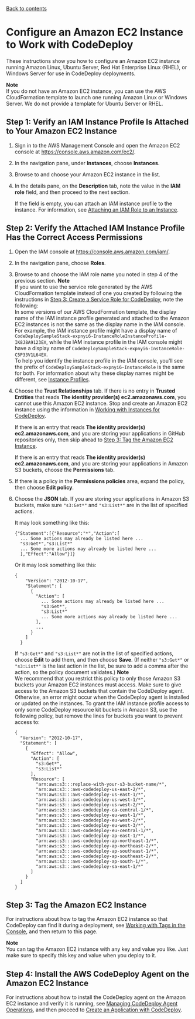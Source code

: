 [Back to contents](index.md)

# Configure an Amazon EC2 Instance to Work with CodeDeploy<a name="instances-ec2-configure"></a>

These instructions show you how to configure an Amazon EC2 instance running Amazon Linux, Ubuntu Server, Red Hat Enterprise Linux \(RHEL\), or Windows Server for use in CodeDeploy deployments\.

**Note**  
If you do not have an Amazon EC2 instance, you can use the AWS CloudFormation template to launch one running Amazon Linux or Windows Server\. We do not provide a template for Ubuntu Server or RHEL\.

## Step 1: Verify an IAM Instance Profile Is Attached to Your Amazon EC2 Instance<a name="instances-ec2-configure-1-verify-instance-profile-attached"></a>

1. Sign in to the AWS Management Console and open the Amazon EC2 console at [https://console\.aws\.amazon\.com/ec2/](https://console.aws.amazon.com/ec2/)\.

1. In the navigation pane, under **Instances**, choose **Instances**\.

1. Browse to and choose your Amazon EC2 instance in the list\.

1. In the details pane, on the **Description** tab, note the value in the **IAM role** field, and then proceed to the next section\.

   If the field is empty, you can attach an IAM instance profile to the instance\. For information, see [Attaching an IAM Role to an Instance](https://docs.aws.amazon.com/AWSEC2/latest/UserGuide/iam-roles-for-amazon-ec2.html#attach-iam-role)\.

## Step 2: Verify the Attached IAM Instance Profile Has the Correct Access Permissions<a name="instances-ec2-configure-2-verify-instance-profile-permissions"></a>

1. Open the IAM console at [https://console\.aws\.amazon\.com/iam/](https://console.aws.amazon.com/iam/)\.

1. In the navigation pane, choose **Roles**\.

1. Browse to and choose the IAM role name you noted in step 4 of the previous section\.
**Note**  
If you want to use the service role generated by the AWS CloudFormation template instead of one you created by following the instructions in [Step 3: Create a Service Role for CodeDeploy](getting-started-create-service-role.md), note the following:  
In some versions of our AWS CloudFormation template, the display name of the IAM instance profile generated and attached to the Amazon EC2 instances is not the same as the display name in the IAM console\. For example, the IAM instance profile might have a display name of `CodeDeploySampleStack-expnyi6-InstanceRoleInstanceProfile-IK8J8A9123EX`, while the IAM instance profile in the IAM console might have a display name of `CodeDeploySampleStack-expnyi6-InstanceRole-C5P33V1L64EX`\.  
To help you identify the instance profile in the IAM console, you'll see the prefix of `CodeDeploySampleStack-expnyi6-InstanceRole` is the same for both\. For information about why these display names might be different, see [Instance Profiles](https://docs.aws.amazon.com/IAM/latest/UserGuide/instance-profiles.html)\.

1. Choose the **Trust Relationships** tab\. If there is no entry in **Trusted Entities** that reads **The identity provider\(s\) ec2\.amazonaws\.com**, you cannot use this Amazon EC2 instance\. Stop and create an Amazon EC2 instance using the information in [Working with Instances for CodeDeploy](instances.md)\.

   If there is an entry that reads **The identity provider\(s\) ec2\.amazonaws\.com**, and you are storing your applications in GitHub repositories only, then skip ahead to [Step 3: Tag the Amazon EC2 Instance](#instances-ec2-configure-3-tag-instance)\.

   If there is an entry that reads **The identity provider\(s\) ec2\.amazonaws\.com**, and you are storing your applications in Amazon S3 buckets, choose the **Permissions** tab\.

1. If there is a policy in the **Permissions policies** area, expand the policy, then choose **Edit policy**\.

1. Choose the **JSON** tab\. If you are storing your applications in Amazon S3 buckets, make sure `"s3:Get*"` and `"s3:List*"` are in the list of specified actions\. 

   It may look something like this:

   ```
   {"Statement":[{"Resource":"*","Action":[
     ... Some actions may already be listed here ...
     "s3:Get*","s3:List*"
     ... Some more actions may already be listed here ...
     ],"Effect":"Allow"}]}
   ```

   Or it may look something like this:

   ```
   {
       "Version": "2012-10-17",
       "Statement": [
         {
           "Action": [
             ... Some actions may already be listed here ...
             "s3:Get*",
             "s3:List*"
             ... Some more actions may already be listed here ...
           ],
           ...
         }
       ]
     }
   ```

   If `"s3:Get*"` and `"s3:List*"` are not in the list of specified actions, choose **Edit** to add them, and then choose **Save**\. \(If neither `"s3:Get*"` or `"s3:List*"` is the last action in the list, be sure to add a comma after the action, so the policy document validates\.\)
**Note**  
We recommend that you restrict this policy to only those Amazon S3 buckets your Amazon EC2 instances must access\. Make sure to give access to the Amazon S3 buckets that contain the CodeDeploy agent\. Otherwise, an error might occur when the CodeDeploy agent is installed or updated on the instances\. To grant the IAM instance profile access to only some CodeDeploy resource kit buckets in Amazon S3, use the following policy, but remove the lines for buckets you want to prevent access to:  

   ```
   {
     "Version": "2012-10-17",
     "Statement": [
       {
         "Effect": "Allow",
         "Action": [
           "s3:Get*",
           "s3:List*"
         ],
         "Resource": [
           "arn:aws:s3:::replace-with-your-s3-bucket-name/*",
           "arn:aws:s3:::aws-codedeploy-us-east-2/*",
           "arn:aws:s3:::aws-codedeploy-us-east-1/*",
           "arn:aws:s3:::aws-codedeploy-us-west-1/*",
           "arn:aws:s3:::aws-codedeploy-us-west-2/*",
           "arn:aws:s3:::aws-codedeploy-ca-central-1/*",
           "arn:aws:s3:::aws-codedeploy-eu-west-1/*",
           "arn:aws:s3:::aws-codedeploy-eu-west-2/*",
           "arn:aws:s3:::aws-codedeploy-eu-west-3/*",
           "arn:aws:s3:::aws-codedeploy-eu-central-1/*",
           "arn:aws:s3:::aws-codedeploy-ap-east-1/*",
           "arn:aws:s3:::aws-codedeploy-ap-northeast-1/*",
           "arn:aws:s3:::aws-codedeploy-ap-northeast-2/*",
           "arn:aws:s3:::aws-codedeploy-ap-southeast-1/*",        
           "arn:aws:s3:::aws-codedeploy-ap-southeast-2/*",
           "arn:aws:s3:::aws-codedeploy-ap-south-1/*",
           "arn:aws:s3:::aws-codedeploy-sa-east-1/*"
         ]
       }
     ]
   }
   ```

## Step 3: Tag the Amazon EC2 Instance<a name="instances-ec2-configure-3-tag-instance"></a>

For instructions about how to tag the Amazon EC2 instance so that CodeDeploy can find it during a deployment, see [Working with Tags in the Console](https://docs.aws.amazon.com/AWSEC2/latest/UserGuide/Using_Tags.html#Using_Tags_Console), and then return to this page\.

**Note**  
You can tag the Amazon EC2 instance with any key and value you like\. Just make sure to specify this key and value when you deploy to it\.

## Step 4: Install the AWS CodeDeploy Agent on the Amazon EC2 Instance<a name="instances-ec2-configure-4-install-agent"></a>

For instructions about how to install the CodeDeploy agent on the Amazon EC2 instance and verify it is running, see [Managing CodeDeploy Agent Operations](codedeploy-agent-operations.md), and then proceed to [Create an Application with CodeDeploy](applications-create.md)\.